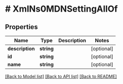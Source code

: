 # # XmlNs0MDNSettingAllOf

## Properties

Name | Type | Description | Notes
------------ | ------------- | ------------- | -------------
**description** | **string** |  | [optional] 
**id** | **string** |  | [optional] 
**name** | **string** |  | [optional] 

[[Back to Model list]](../../README.md#documentation-for-models) [[Back to API list]](../../README.md#documentation-for-api-endpoints) [[Back to README]](../../README.md)


